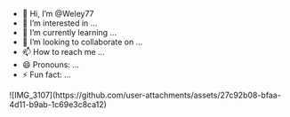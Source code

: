 - 👋 Hi, I’m @Weley77
- 👀 I’m interested in ...
- 🌱 I’m currently learning ...
- 💞️ I’m looking to collaborate on ...
- 📫 How to reach me ...
- 😄 Pronouns: ...
- ⚡ Fun fact: ...

<!---
Weley77/Weley77 is a ✨ special ✨ repository because its `README.md` (this file) appears on your GitHub profile.
You can click the Preview link to take a look at your changes.
--->![IMG_3107](https://github.com/user-attachments/assets/27c92b08-bfaa-4d11-b9ab-1c69e3c8ca12)

